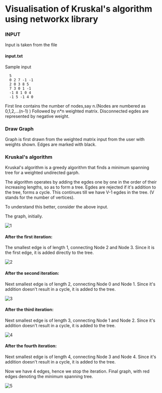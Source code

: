 # Visualisation of Kruskal's algorithm using networkx library

### INPUT ###


Input is taken from the file 
#### input.txt ####

Sample input
```
  5
  0 2 7 -1 -1
  2 0 3 8 5
  7 3 0 1 -1
  -1 8 1 0 4
  -1 5 -1 4 0

```
First line contains the number of nodes,say n.(Nodes are numbered as 0,1,2,...(n-1) )
Followed by n*n weighted matrix. Disconnected egdes are represented by negative weight.

### Draw Graph ###


Graph is first drawn from the weighted matrix input from the user with weights shown. Edges are marked with black.



### Kruskal's algorithm ###

Kruskal's algorithm is a greedy algorithm that finds a minimum spanning tree for a weighted undirected garph. 

The algorithm operates by adding the egdes one by one in the order of their increasing lengths, so as to form a tree. Egdes are rejected if it's addition to the tree, forms a cycle. This continues till we have V-1 egdes in the tree. (V stands for the number of vertices).

To understand this better, consider the above input.

The graph, initially.

![1](https://user-images.githubusercontent.com/22571531/27430044-b959f994-5764-11e7-9b3e-aa0c10dc98e9.png)
                           

#### After the first iteration: ####

The smallest edge is of length 1, connecting Node 2 and Node 3. Since it is the first edge, it is added directly to the tree.


![2](https://user-images.githubusercontent.com/22571531/27430048-bcf86eb4-5764-11e7-8f03-397f601338b2.png)


#### After the second iteration: ####

Next smallest edge is of length 2, connecting Node 0 and Node 1. Since it's addition doesn't result in a cycle, it is added to the tree.


![3](https://user-images.githubusercontent.com/22571531/27430058-c0a1da78-5764-11e7-8a0a-a29ab5442d80.png)

#### After the third iteration: ####

Next smallest edge is of length 3, connecting Node 1 and Node 2. Since it's addition doesn't result in a cycle, it is added to the tree.

![4](https://user-images.githubusercontent.com/22571531/27430069-c607466a-5764-11e7-9a2e-7d60e5d50254.png)

#### After the fourth iteration: ####

Next smallest edge is of length 4, connecting Node 3 and Node 4. Since it's addition doesn't result in a cycle, it is added to the tree.

Now we have 4 edges, hence we stop the iteration.
Final graph, with red edges denoting the minimum spanning tree.

![5](https://user-images.githubusercontent.com/22571531/27430080-ce205b20-5764-11e7-8bca-20f452d8b20d.png)
